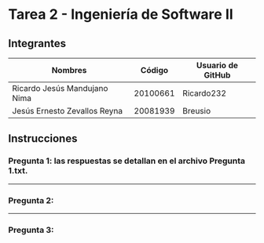 # Tarea 2 - Ingeniería de Software II
## Integrantes

| Nombres  | Código | Usuario de GitHub |
| ------------- | ------------- | ------------- |
| Ricardo Jesús Mandujano Nima  | 20100661  | Ricardo232 |
| Jesús Ernesto Zevallos Reyna  | 20081939  | Breusio |

## Instrucciones

### Pregunta 1: las respuestas se detallan en el archivo Pregunta 1.txt.

***

### Pregunta 2:

***

### Pregunta 3:

